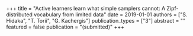 +++
title = "Active learners learn what simple samplers cannot: A Zipf-distributed vocabulary from limited data"
date = 2019-01-01
authors = ["S. Hidaka", "T. Torii", "G. Kachergis"]
publication_types = ["3"]
abstract = ""
featured = false
publication = "(submitted)"
+++

